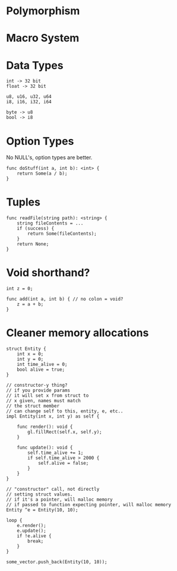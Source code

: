 # Polymorphism

# Macro System

# Data Types

	int -> 32 bit 
	float -> 32 bit

	u8, u16, u32, u64
	i8, i16, i32, i64

	byte -> u8
	bool -> i8

# Option Types
No NULL's, option types are better.

	func doStuff(int a, int b): <int> {
		return Some(a / b);
	}

# Tuples

	func readFile(string path): <string> {
		string fileContents = ...
		if (success) {
			return Some(fileContents);
		}
		return None;
	}

# Void shorthand?

	int z = 0;

	func add(int a, int b) { // no colon = void?
		z = a + b;
	}

# Cleaner memory allocations

	struct Entity {
		int x = 0;
		int y = 0;
		int time_alive = 0;
		bool alive = true;
	}

	// constructor-y thing?
	// if you provide params
	// it will set x from struct to
	// x given, names must match
	// the struct member
	// can change self to this, entity, e, etc..
	impl Entity(int x, int y) as self {

		func render(): void {
			gl.fillRect(self.x, self.y);
		}

		func update(): void {
			self.time_alive += 1;
			if self.time_alive > 2000 {
				self.alive = false;
			}
		}
	}

	// "constructor" call, not directly
	// setting struct values.
	// if it's a pointer, will malloc memory
	// if passed to function expecting pointer, will malloc memory
	Entity ^e = Entity(10, 10);

	loop {
		e.render();
		e.update();
		if !e.alive {
			break;
		}
	}

	some_vector.push_back(Entity(10, 10));
